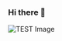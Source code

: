 ### Hi there 👋

![TEST Image](https://thumbnails-photos.amazon.com/v1/thumbnail/YRg3wxIYRmmpXTDMHH4tEA?viewBox=1116%2C406&ownerId=A1RM3Q6LUTL2BN)
